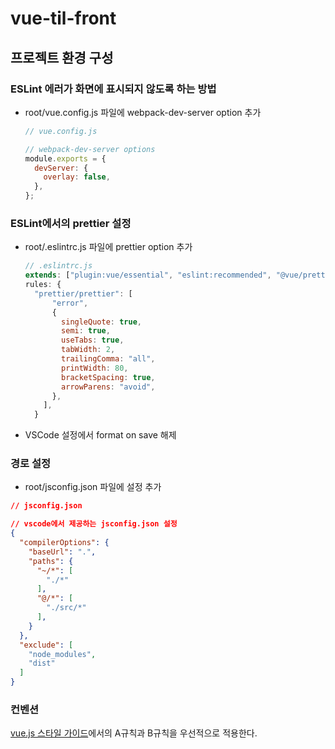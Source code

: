 # vue-til-front
## 프로젝트 환경 구성

### ESLint 에러가 화면에 표시되지 않도록 하는 방법

- root/vue.config.js 파일에 webpack-dev-server option 추가

  ```js
  // vue.config.js

  // webpack-dev-server options
  module.exports = {
    devServer: {
      overlay: false,
    },
  };
  ```

### ESLint에서의 prettier 설정

- root/.eslintrc.js 파일에 prettier option 추가

  ```js
  // .eslintrc.js
  extends: ["plugin:vue/essential", "eslint:recommended", "@vue/prettier"],
  rules: {
    "prettier/prettier": [
        "error",
        {
          singleQuote: true,
          semi: true,
          useTabs: true,
          tabWidth: 2,
          trailingComma: "all",
          printWidth: 80,
          bracketSpacing: true,
          arrowParens: "avoid",
        },
      ],
    }
  ```

- VSCode 설정에서 format on save 해제

### 경로 설정

  - root/jsconfig.json 파일에 설정 추가

  ```json
  // jsconfig.json

  // vscode에서 제공하는 jsconfig.json 설정
  {
    "compilerOptions": {
      "baseUrl": ".",
      "paths": {
        "~/*": [
          "./*"
        ],
        "@/*": [
          "./src/*"
        ],
      }
    },
    "exclude": [
      "node_modules",
      "dist"
    ]
  }
  ```

  ### 컨벤션

  [vue.js 스타일 가이드](https://kr.vuejs.org/v2/style-guide/index.html)에서의 A규칙과 B규칙을 우선적으로 적용한다.